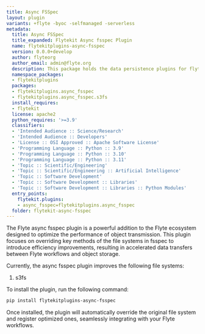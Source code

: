 ```yaml
---
title: Async FSSpec
layout: plugin
variants: +flyte -byoc -selfmanaged -serverless
metadata:
  title: Async FSSpec
  title_expanded: Flytekit Async fsspec Plugin
  name: flytekitplugins-async-fsspec
  version: 0.0.0+develop
  author: flyteorg
  author_email: admin@flyte.org
  description: This package holds the data persistence plugins for flytekit
  namespace_packages:
  - flytekitplugins
  packages:
  - flytekitplugins.async_fsspec
  - flytekitplugins.async_fsspec.s3fs
  install_requires:
  - flytekit
  license: apache2
  python_requires: '>=3.9'
  classifiers:
  - 'Intended Audience :: Science/Research'
  - 'Intended Audience :: Developers'
  - 'License :: OSI Approved :: Apache Software License'
  - 'Programming Language :: Python :: 3.9'
  - 'Programming Language :: Python :: 3.10'
  - 'Programming Language :: Python :: 3.11'
  - 'Topic :: Scientific/Engineering'
  - 'Topic :: Scientific/Engineering :: Artificial Intelligence'
  - 'Topic :: Software Development'
  - 'Topic :: Software Development :: Libraries'
  - 'Topic :: Software Development :: Libraries :: Python Modules'
  entry_points:
    flytekit.plugins:
    - async_fsspec=flytekitplugins.async_fsspec
  folder: flytekit-async-fsspec
---
```



The Flyte async fsspec plugin is a powerful addition to the Flyte ecosystem designed to optimize the performance of object transmission. This plugin focuses on overriding key methods of the file systems in fsspec to introduce efficiency improvements, resulting in accelerated data transfers between Flyte workflows and object storage.

Currently, the async fsspec plugin improves the following file systems:
1. s3fs

To install the plugin, run the following command:

```bash
pip install flytekitplugins-async-fsspec
```

Once installed, the plugin will automatically override the original file system and register optimized ones, seamlessly integrating with your Flyte workflows.
